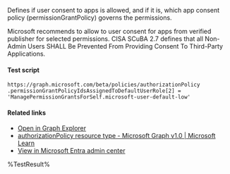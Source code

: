 Defines if user consent to apps is allowed, and if it is, which app consent policy (permissionGrantPolicy) governs the permissions.

Microsoft recommends to allow to user consent for apps from verified publisher for selected permissions. CISA SCuBA 2.7 defines that all Non-Admin Users SHALL Be Prevented From Providing Consent To Third-Party Applications.

#### Test script
```
https://graph.microsoft.com/beta/policies/authorizationPolicy
.permissionGrantPolicyIdsAssignedToDefaultUserRole[2] = 'ManagePermissionGrantsForSelf.microsoft-user-default-low'
```

#### Related links

- [Open in Graph Explorer](https://developer.microsoft.com/en-us/graph/graph-explorer?request=policies/authorizationPolicy&method=GET&version=beta&GraphUrl=https://graph.microsoft.com)
- [authorizationPolicy resource type - Microsoft Graph v1.0 | Microsoft Learn](https://learn.microsoft.com/en-us/graph/api/resources/authorizationpolicy)
- [View in Microsoft Entra admin center](https://portal.azure.com/#view/Microsoft_AAD_IAM/ConsentPoliciesMenuBlade/~/UserSettings)

<!--- Results --->
%TestResult%
